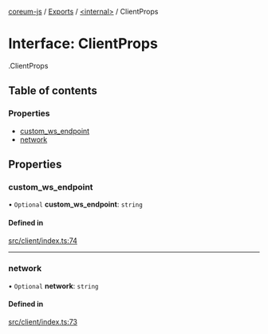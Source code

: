 [coreum-js](../README.md) / [Exports](../modules.md) / [<internal\>](../modules/internal_.md) / ClientProps

# Interface: ClientProps

[<internal>](../modules/internal_.md).ClientProps

## Table of contents

### Properties

- [custom\_ws\_endpoint](internal_.ClientProps.md#custom_ws_endpoint)
- [network](internal_.ClientProps.md#network)

## Properties

### custom\_ws\_endpoint

• `Optional` **custom\_ws\_endpoint**: `string`

#### Defined in

[src/client/index.ts:74](https://github.com/PulsaraIO/coreum-js/blob/64a1208/src/client/index.ts#L74)

___

### network

• `Optional` **network**: `string`

#### Defined in

[src/client/index.ts:73](https://github.com/PulsaraIO/coreum-js/blob/64a1208/src/client/index.ts#L73)
